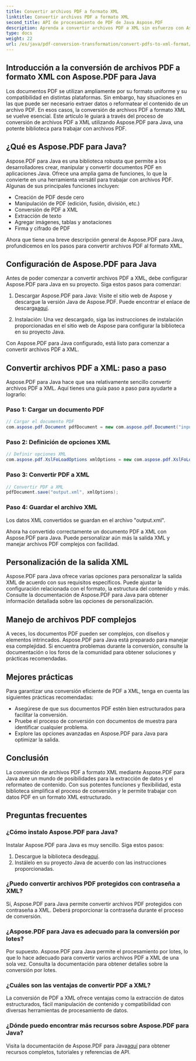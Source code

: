 ```yaml
---
title: Convertir archivos PDF a formato XML
linktitle: Convertir archivos PDF a formato XML
second_title: API de procesamiento de PDF de Java Aspose.PDF
description: Aprenda a convertir archivos PDF a XML sin esfuerzo con Aspose.PDF para Java. Guía paso a paso y prácticas recomendadas para una conversión eficiente.
type: docs
weight: 22
url: /es/java/pdf-conversion-transformation/convert-pdfs-to-xml-format/
---
```


## Introducción a la conversión de archivos PDF a formato XML con Aspose.PDF para Java

Los documentos PDF se utilizan ampliamente por su formato uniforme y su compatibilidad en distintas plataformas. Sin embargo, hay situaciones en las que puede ser necesario extraer datos o reformatear el contenido de un archivo PDF. En esos casos, la conversión de archivos PDF a formato XML se vuelve esencial. Este artículo le guiará a través del proceso de conversión de archivos PDF a XML utilizando Aspose.PDF para Java, una potente biblioteca para trabajar con archivos PDF.

## ¿Qué es Aspose.PDF para Java?

Aspose.PDF para Java es una biblioteca robusta que permite a los desarrolladores crear, manipular y convertir documentos PDF en aplicaciones Java. Ofrece una amplia gama de funciones, lo que la convierte en una herramienta versátil para trabajar con archivos PDF. Algunas de sus principales funciones incluyen:

- Creación de PDF desde cero
- Manipulación de PDF (edición, fusión, división, etc.)
- Conversión de PDF a XML
- Extracción de texto
- Agregar imágenes, tablas y anotaciones
- Firma y cifrado de PDF

Ahora que tiene una breve descripción general de Aspose.PDF para Java, profundicemos en los pasos para convertir archivos PDF al formato XML.

## Configuración de Aspose.PDF para Java

Antes de poder comenzar a convertir archivos PDF a XML, debe configurar Aspose.PDF para Java en su proyecto. Siga estos pasos para comenzar:

1.  Descargar Aspose.PDF para Java: Visite el sitio web de Aspose y descargue la versión Java de Aspose.PDF. Puede encontrar el enlace de descarga[aquí](https://releases.aspose.com/pdf/java/).

2. Instalación: Una vez descargado, siga las instrucciones de instalación proporcionadas en el sitio web de Aspose para configurar la biblioteca en su proyecto Java.

Con Aspose.PDF para Java configurado, está listo para comenzar a convertir archivos PDF a XML.

## Convertir archivos PDF a XML: paso a paso

Aspose.PDF para Java hace que sea relativamente sencillo convertir archivos PDF a XML. Aquí tienes una guía paso a paso para ayudarte a lograrlo:

### Paso 1: Cargar un documento PDF

```java
// Cargar el documento PDF
com.aspose.pdf.Document pdfDocument = new com.aspose.pdf.Document("input.pdf");
```

### Paso 2: Definición de opciones XML

```java
// Definir opciones XML
com.aspose.pdf.XslFoLoadOptions xmlOptions = new com.aspose.pdf.XslFoLoadOptions();
```

### Paso 3: Convertir PDF a XML

```java
// Convertir PDF a XML
pdfDocument.save("output.xml", xmlOptions);
```

### Paso 4: Guardar el archivo XML

Los datos XML convertidos se guardan en el archivo "output.xml".

Ahora ha convertido correctamente un documento PDF a XML con Aspose.PDF para Java. Puede personalizar aún más la salida XML y manejar archivos PDF complejos con facilidad.

## Personalización de la salida XML

Aspose.PDF para Java ofrece varias opciones para personalizar la salida XML de acuerdo con sus requisitos específicos. Puede ajustar la configuración relacionada con el formato, la estructura del contenido y más. Consulte la documentación de Aspose.PDF para Java para obtener información detallada sobre las opciones de personalización.

## Manejo de archivos PDF complejos

A veces, los documentos PDF pueden ser complejos, con diseños y elementos intrincados. Aspose.PDF para Java está preparado para manejar esa complejidad. Si encuentra problemas durante la conversión, consulte la documentación o los foros de la comunidad para obtener soluciones y prácticas recomendadas.

## Mejores prácticas

Para garantizar una conversión eficiente de PDF a XML, tenga en cuenta las siguientes prácticas recomendadas:

- Asegúrese de que sus documentos PDF estén bien estructurados para facilitar la conversión.
- Pruebe el proceso de conversión con documentos de muestra para identificar cualquier problema.
- Explore las opciones avanzadas en Aspose.PDF para Java para optimizar la salida.

## Conclusión

La conversión de archivos PDF a formato XML mediante Aspose.PDF para Java abre un mundo de posibilidades para la extracción de datos y el reformateo de contenido. Con sus potentes funciones y flexibilidad, esta biblioteca simplifica el proceso de conversión y le permite trabajar con datos PDF en un formato XML estructurado.

## Preguntas frecuentes

### ¿Cómo instalo Aspose.PDF para Java?

Instalar Aspose.PDF para Java es muy sencillo. Siga estos pasos:
1.  Descargue la biblioteca desde[aquí](https://releases.aspose.com/pdf/java/).
2. Instálelo en su proyecto Java de acuerdo con las instrucciones proporcionadas.

### ¿Puedo convertir archivos PDF protegidos con contraseña a XML?

Sí, Aspose.PDF para Java permite convertir archivos PDF protegidos con contraseña a XML. Deberá proporcionar la contraseña durante el proceso de conversión.

### ¿Aspose.PDF para Java es adecuado para la conversión por lotes?

Por supuesto. Aspose.PDF para Java permite el procesamiento por lotes, lo que lo hace adecuado para convertir varios archivos PDF a XML de una sola vez. Consulta la documentación para obtener detalles sobre la conversión por lotes.

### ¿Cuáles son las ventajas de convertir PDF a XML?

La conversión de PDF a XML ofrece ventajas como la extracción de datos estructurados, fácil manipulación de contenido y compatibilidad con diversas herramientas de procesamiento de datos.

### ¿Dónde puedo encontrar más recursos sobre Aspose.PDF para Java?

 Visita la documentación de Aspose.PDF para Java[aquí](https://reference.aspose.com/pdf/java/) para obtener recursos completos, tutoriales y referencias de API.